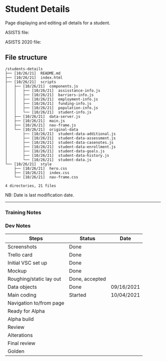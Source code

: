 # Student Details

Page displaying and editing all details for a student.

ASISTS file:

ASISTS 2020 file:

## File structure

```
/students-details
├── [10/26/21]  README.md
├── [10/26/21]  index.html
├── [10/26/21]  scripts
│   ├── [10/26/21]  components.js
│   │   ├── [10/26/21]  assisstance-info.js
│   │   ├── [10/26/21]  barriers-info.js
│   │   ├── [10/26/21]  employment-info.js
│   │   ├── [10/26/21]  funding-info.js
│   │   ├── [10/26/21]  population-info.js
│   │   └── [10/26/21]  student-info.js
│   ├── [10/26/21]  data-server.js
│   ├── [10/26/21]  main.js
│   ├── [10/26/21]  nav-frame.js
│   └── [10/26/21]  original-data
│       ├── [10/26/21]  student-data-additional.js
│       ├── [10/26/21]  student-data-assessment.js
│       ├── [10/26/21]  student-data-casenotes.js
│       ├── [10/26/21]  student-data-enrollment.js
│       ├── [10/26/21]  student-data-goals.js
│       ├── [10/26/21]  student-data-history.js
│       └── [10/26/21]  student-data.js
└── [10/26/21]  style
    ├── [10/26/21]  hero.css
    ├── [10/26/21]  index.css
    └── [10/26/21]  nav-frame.css

4 directories, 21 files
```

NB: Date is last modification date.

---

### Training Notes

### Dev Notes

| Steps                   | Status         | Date       |
| ----------------------- | -------------- | ---------- |
| Screenshots             | Done           |            |
| Trello card             | Done           |            |
| Initial VSC set up      | Done           |            |
| Mockup                  | Done           |            |
| Roughing/static lay out | Done, accepted |            |
| Data objects            | Done           | 09/16/2021 |
| Main coding             | Started        | 10/04/2021 |
| Navigation to/from page |                |            |
| Ready for Alpha         |                |            |
| Alpha build             |                |            |
| Review                  |                |            |
| Alterations             |                |            |
| Final review            |                |            |
| Golden                  |                |            |
